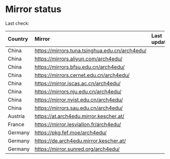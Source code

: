 <script src="./time.js"></script>
# Mirror status
Last check: <script type="text/javascript">localize(1719591830.6686673);</script>

|Country|Mirror|Last update|
|:------|:-----|:----------|
|China|https://mirrors.tuna.tsinghua.edu.cn/arch4edu/|<script type="text/javascript">localize(1719556557);</script>|
|China|https://mirrors.aliyun.com/arch4edu/|<script type="text/javascript">localize(1719556557);</script>|
|China|https://mirrors.bfsu.edu.cn/arch4edu/|<script type="text/javascript">localize(1719556557);</script>|
|China|https://mirrors.cernet.edu.cn/arch4edu/|<script type="text/javascript">localize(1719556557);</script>|
|China|https://mirror.iscas.ac.cn/arch4edu/|<script type="text/javascript">localize(1719556557);</script>|
|China|https://mirrors.nju.edu.cn/arch4edu/|<script type="text/javascript">localize(1719513180);</script>|
|China|https://mirror.nyist.edu.cn/arch4edu/|<script type="text/javascript">localize(1719556557);</script>|
|China|https://mirrors.sau.edu.cn/arch4edu/|<script type="text/javascript">localize(1719556557);</script>|
|Austria|https://at.arch4edu.mirror.kescher.at/|<script type="text/javascript">localize(1719556557);</script>|
|France|https://mirror.lesviallon.fr/arch4edu/|<script type="text/javascript">localize(1719556557);</script>|
|Germany|https://pkg.fef.moe/arch4edu/|<script type="text/javascript">localize(1719556557);</script>|
|Germany|https://de.arch4edu.mirror.kescher.at/|<script type="text/javascript">localize(1719556557);</script>|
|Germany|https://mirror.sunred.org/arch4edu/|<script type="text/javascript">localize(1719556557);</script>|

<script src="./tablefilter/tablefilter.js"></script>
<script src="./table.js"></script>